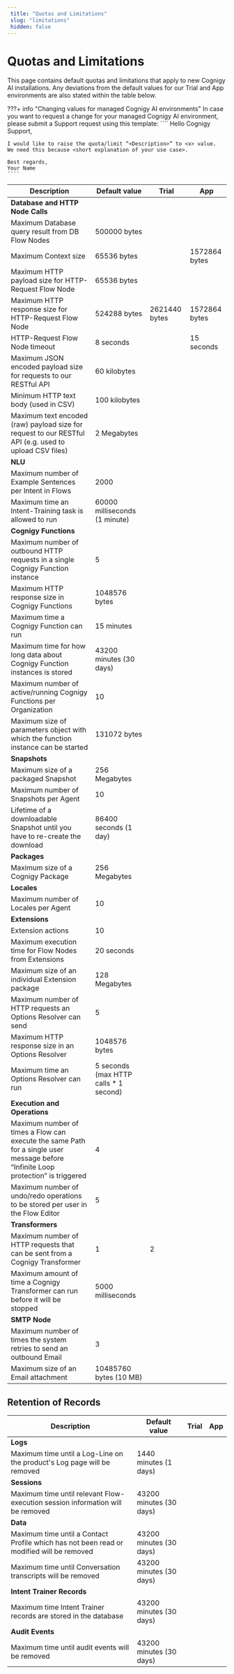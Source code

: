 ```yaml
---
 title: "Quotas and Limitations" 
 slug: "limitations" 
 hidden: false 
---
```


# Quotas and Limitations

This page contains default quotas and limitations that apply to new Cognigy AI installations. Any deviations from the default values for our Trial and App environments are also stated within the table below.

???+ info "Changing values for managed Cognigy AI environments"
    In case you want to request a change for your managed Cognigy  AI environment, please submit a Support request using this template: 
    ````
    Hello Cognigy Support, 

    I would like to raise the quota/limit “<Description>” to <x> value.  
    We need this because <short explanation of your use case>. 
 
    Best regards, 
    Your Name 
    ````

|Description|Default value|Trial|App|
|--|--|--|--|
|**Database and HTTP Node Calls** |||
|Maximum Database query result from DB Flow Nodes |500000 bytes |||
|Maximum Context size|65536 bytes||1572864 bytes|
|Maximum HTTP payload size for HTTP-Request Flow Node | 65536 bytes| |
|Maximum HTTP response size for HTTP-Request Flow Node |524288 bytes |2621440 bytes |1572864 bytes |
|HTTP-Request Flow Node timeout |8 seconds ||15 seconds |
|Maximum JSON encoded payload size for requests to our RESTful API|60 kilobytes |||
|Minimum HTTP text body (used in CSV) |100 kilobytes |||
|Maximum text encoded (raw) payload size for request to our RESTful API (e.g. used to upload CSV files) |2 Megabytes |||
|**NLU** |||
|Maximum number of Example Sentences per Intent in Flows |2000 |||
|Maximum time an Intent-Training task is allowed to run |60000 milliseconds (1 minute) |||
|**Cognigy Functions** |||
|Maximum number of outbound HTTP requests in a single Cognigy Function instance |5||| 
|Maximum HTTP response size in Cognigy Functions |1048576 bytes |||
|Maximum time a Cognigy Function can run |15 minutes |||
|Maximum time for how long data about Cognigy Function instances is stored |43200 minutes (30 days) |||
|Maximum number of active/running Cognigy Functions per Organization |10 |||
|Maximum size of parameters object with which the function instance can be started |131072 bytes |||
|**Snapshots** |||
|Maximum size of a packaged Snapshot |256 Megabytes |||
|Maximum number of Snapshots per Agent |10|||
|Lifetime of a downloadable Snapshot until you have to re-create the download| 86400 seconds (1 day) |||
|**Packages** |||
|Maximum size of a Cognigy Package |256 Megabytes |||
|**Locales** |||
|Maximum number of Locales per Agent |10 |||
|**Extensions** |||
|Extension actions |10 |||
|Maximum execution time for Flow Nodes from Extensions |20 seconds |||
|Maximum size of an individual Extension package | 128 Megabytes ||||Maximum size for the File-System based cache for executing Extensions | 512 Megabytes |||
|Maximum number of HTTP requests an Options Resolver can send |5|||
|Maximum HTTP response size in an Options Resolver |1048576 bytes |||
|Maximum time an Options Resolver can run |5 seconds (max HTTP calls * 1 second) |||
|**Execution and Operations** |||
|Maximum number of times a Flow can execute the same Path for a single user message before “Infinite Loop protection” is triggered |4|||
|Maximum number of undo/redo operations to be stored per user in the Flow Editor |5|||
|**Transformers** |||
|Maximum number of HTTP requests that can be sent from a Cognigy Transformer  |1|2 ||
|Maximum amount of time a Cognigy Transformer can run before it will be stopped |5000 milliseconds |||
|**SMTP Node** |||
|Maximum number of times the system retries to send an outbound Email |3 |||
|Maximum size of an Email attachment |10485760 bytes (10 MB) |||

## Retention of Records

|Description|Default value|Trial|App|
|--|--|--|--|
|**Logs** |||
|Maximum time until a Log-Line on the product's Log page will be removed |1440 minutes (1 days) |||
|**Sessions** |||
|Maximum time until relevant Flow-execution session information will be removed |43200 minutes (30 days) |||
|**Data** |||
|Maximum time until a Contact Profile which has not been read or modified will be removed |43200 minutes (30 days) |||
|Maximum time until Conversation transcripts will be removed |43200 minutes (30 days) |||
|**Intent Trainer Records** |||
|Maximum time Intent Trainer records are stored in the database|43200 minutes (30 days) |||
|**Audit Events** |||
|Maximum time until audit events will be removed |43200 minutes (30 days) |||

 